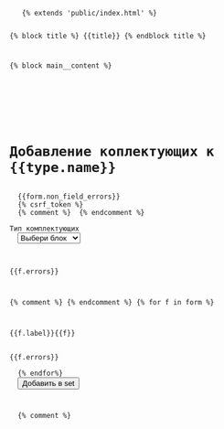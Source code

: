 <code>
   {% extends 'public/index.html' %}
  
  {% block title %}
      {{title}}
      {% endblock title %}
  
  {% block main__content %}
   <div class="form__wrapper add_set_type">
  <form class="form "  method="post">
     <h1>Добавление коплектующих к {{type.name}}</h1>
  {{form.non_field_errors}}
  {% csrf_token %} 
  {% comment %}  {% endcomment %}
  <div class="field_row"><label class="form__label" for="{{f.id_for_label}}">Тип комплектующих</label>
  <select class="input" data-type_id={{type.id}} name="part1" >
  <option >Выбери блок</option>
  {% for type1 in list_types_for_part %}
  <option value="{{type1.id}}">{{type1.name}}</option>
  {% endfor %}
  </select>
  </div>
      <div class="form__error">{{f.errors}}</div>
  
  {% comment %}  {% endcomment %}
  {% for  f in form %}
  <div class="field_row"><label class="form__label" for="{{f.id_for_label}}">{{f.label}}</label>{{f}}</div>
      <div class="form__error">{{f.errors}}</div>
  {% endfor%} 
  <button class="input" type="submit">Добавить в set</button>
  </form>
  {% comment %} <template>
  {{form_add_key_value}}
  <button class="updatelist">Добавить запчасть</button
   </template> {% endcomment %}
  </div>
  
  {% endblock main__content%}

</code>
